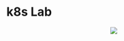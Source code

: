 # k8s Lab

<p align="center">
  <img src="https://user-images.githubusercontent.com/51189292/185852870-e3c517dc-e2e0-4572-bb65-2e8b43ce68bd.gif">
</p>
